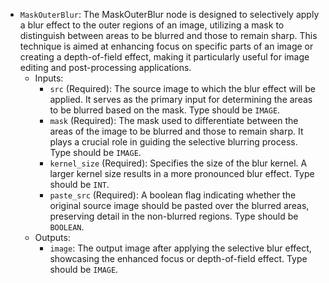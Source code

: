 - `MaskOuterBlur`: The MaskOuterBlur node is designed to selectively apply a blur effect to the outer regions of an image, utilizing a mask to distinguish between areas to be blurred and those to remain sharp. This technique is aimed at enhancing focus on specific parts of an image or creating a depth-of-field effect, making it particularly useful for image editing and post-processing applications.
    - Inputs:
        - `src` (Required): The source image to which the blur effect will be applied. It serves as the primary input for determining the areas to be blurred based on the mask. Type should be `IMAGE`.
        - `mask` (Required): The mask used to differentiate between the areas of the image to be blurred and those to remain sharp. It plays a crucial role in guiding the selective blurring process. Type should be `IMAGE`.
        - `kernel_size` (Required): Specifies the size of the blur kernel. A larger kernel size results in a more pronounced blur effect. Type should be `INT`.
        - `paste_src` (Required): A boolean flag indicating whether the original source image should be pasted over the blurred areas, preserving detail in the non-blurred regions. Type should be `BOOLEAN`.
    - Outputs:
        - `image`: The output image after applying the selective blur effect, showcasing the enhanced focus or depth-of-field effect. Type should be `IMAGE`.
